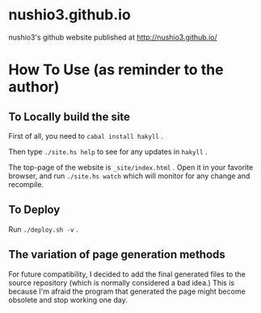 nushio3.github.io
=================

nushio3's github website published at http://nushio3.github.io/


How To Use (as reminder to the author)
===================

To Locally build the site
---------
First of all, you need to `cabal install hakyll` .

Then type `./site.hs help` to see for any updates in `hakyll` .

The top-page of the website is `_site/index.html` . Open it in your favorite browser, and run `./site.hs watch`
which will monitor for any change and recompile.

To Deploy
---
Run `./deploy.sh -v` .


The variation of page generation methods
----

For future compatibility, I decided  to add the final generated files to the source repository
(which is normally considered a bad idea.) This is because I'm afraid the program that generated the page might
become obsolete and stop working one day.
